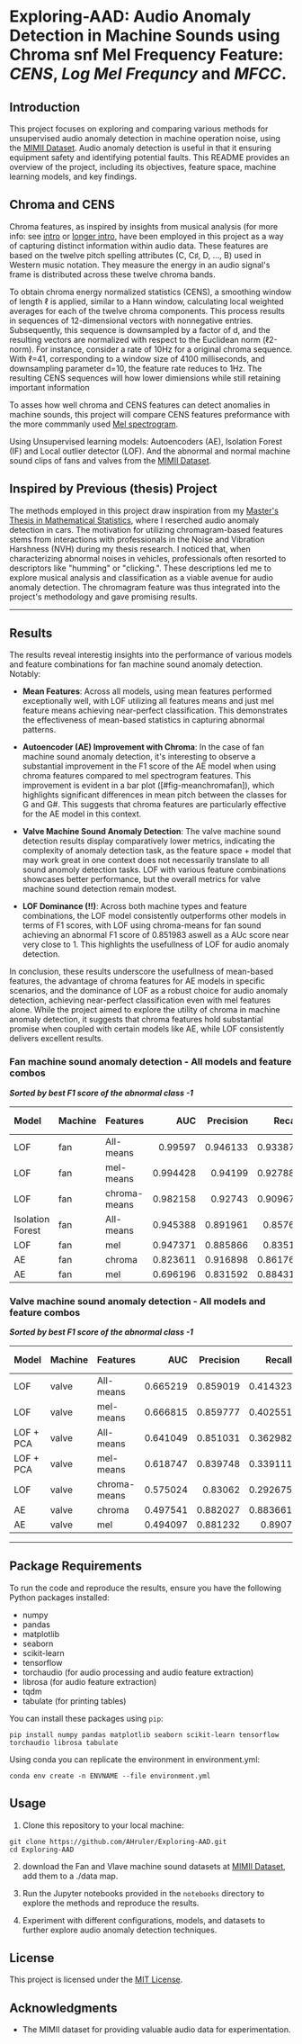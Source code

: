 # Exploring-AAD: Audio Anomaly Detection in Machine Sounds using Chroma snf Mel Frequency Feature: *CENS*, *Log Mel Frequncy* and *MFCC*.

## Introduction

This project focuses on exploring and comparing various methods for unsupervised audio anomaly detection in machine operation noise, using the [MIMII Dataset](https://zenodo.org/record/3384388). 
Audio anomaly detection is useful in that it ensuring equipment safety and identifying potential faults. 
This README provides an overview of the project, including its objectives, feature space, machine learning models, and key findings.

## Chroma and CENS

Chroma features, as inspired by insights from musical analysis (for more info: see [intro](https://www.audiolabs-erlangen.de/resources/MIR/FMP/C7/C7S2_CENS.html) or [longer intro](https://www.researchgate.net/publication/330796993_Chroma_Feature_Extraction), have been employed in this project as a way of capturing distinct information within audio data. These features are based on the twelve pitch spelling attributes (C, C♯, D, ..., B) used in Western music notation. They measure the energy in an audio signal's frame is distributed across these twelve chroma bands.

To obtain chroma energy normalized statistics (CENS), a smoothing window of length ℓ is applied, similar to a Hann window, calculating local weighted averages for each of the twelve chroma components. This process results in sequences of 12-dimensional vectors with nonnegative entries. Subsequently, this sequence is downsampled by a factor of d, and the resulting vectors are normalized with respect to the Euclidean norm (ℓ2-norm). For instance, consider a rate of 10Hz for a original chroma sequence. With ℓ=41, corresponding to a window size of 4100 milliseconds, and downsampling parameter d=10, the feature rate reduces to 1Hz. The resulting CENS sequences will how lower dimiensions while still retaining important information

To asses how well chroma and CENS features can detect anomalies in machine sounds, this project will compare CENS features preformance with the more commmanly used [Mel spectrogram](https://en.wikipedia.org/wiki/Mel-frequency_cepstrum). 

Using Unsupervised learning models: Autoencoders (AE), Isolation Forest (IF) and Local outlier detector (LOF). And the abnormal and normal machine sound clips of fans and valves from the [MIMII Dataset](https://zenodo.org/record/3384388).    


## Inspired by Previous (thesis) Project
The methods employed in this project draw inspiration from my [Master's Thesis in Mathematical Statistics](https://hdl.handle.net/2077/78510), where I reserched audio anomaly detection in cars. The motivation for utilizing chromagram-based features stems from interactions with professionals in the Noise and Vibration Harshness (NVH) during my thesis research. I noticed that, when characterizing abnormal noises in vehicles, professionals often resorted to descriptors like "humming" or "clicking.".
These descriptions led me to explore musical analysis and classification as a viable avenue for audio anomaly detection. The chromagram feature was thus integrated into the project's methodology and gave promising results.

***
## Results 

The results reveal interestig insights into the performance of various models and feature combinations for fan machine sound anomaly detection. Notably:

- **Mean Features**: Across all models, using mean features performed exceptionally well, with LOF utilizing all features means and just mel feature means achieving near-perfect classification. This demonstrates the effectiveness of mean-based statistics in capturing abnormal patterns.

- **Autoencoder (AE) Improvement with Chroma**: In the case of fan machine sound anomaly detection, it's interesting to observe a substantial improvement in the F1 score of the AE model when using chroma features compared to mel spectrogram features. This improvement is evident in a bar plot ([#fig-meanchromafan]), which highlights significant differences in mean pitch between the classes for G and G#. This suggests that chroma features are particularly effective for the AE model in this context.

- **Valve Machine Sound Anomaly Detection**: The valve machine sound detection results display comparatively lower metrics, indicating the complexity of anomaly detection task, as the feature space + model that may work great in one context does not necessarily translate to all sound anomoly detection tasks. LOF with various feature combinations showcases better performance, but the overall metrics for valve machine sound detection remain modest.

- **LOF Dominance (!!)**: Across both machine types and feature combinations, the LOF model consistently outperforms other models in terms of F1 scores, with LOF using chroma-means for fan sound achieving an abnormal F1 score of 0.851983 aswell as a AUc score near very close to 1. This highlights the usefullness of LOF for audio anomaly detection.

In conclusion, these results underscore the usefullness of mean-based features, the advantage of chroma features for AE models in specific scenarios, and the dominance of LOF as a robust choice for audio anomaly detection, achieving near-perfect classification even with mel features alone. While the project aimed to explore the utility of chroma in machine anomaly detection, it suggests that chroma features hold substantial promise when coupled with certain models like AE, while LOF consistently delivers excellent results.

### Fan machine sound anomaly detection - All models and feature combos 
***Sorted by best F1 score of the abnormal class -1***

| Model            | Machine   | Features     |      AUC |   Precision |   Recall |   Abnormal (-1) F1 |
|:-----------------|:----------|:-------------|---------:|------------:|---------:|-------------------:|
| LOF              | fan       | All-means    | 0.99597  |    0.946133 | 0.933876 |           0.889246 |
| LOF              | fan       | mel-means    | 0.994428 |    0.94199  | 0.927887 |           0.880223 |
| LOF              | fan       | chroma-means | 0.982158 |    0.92743  | 0.909679 |           0.851983 |
| Isolation Forest | fan       | All-means    | 0.945388 |    0.891961 | 0.85769  |           0.779182 |
| LOF              | fan       | mel          | 0.947371 |    0.885866 | 0.83517  |           0.756201 |
| AE               | fan       | chroma       | 0.823611 |    0.916898 | 0.861765 |           0.725539 |
| AE               | fan       | mel          | 0.696196 |    0.831592 | 0.884314 |           0.556539 |

### Valve machine sound anomaly detection - All models and feature combos 
***Sorted by best F1 score of the abnormal class -1***

| Model     | Machine   | Features     |      AUC |   Precision |   Recall |   Abnormal (-1) F1 |
|:----------|:----------|:-------------|---------:|------------:|---------:|-------------------:|
| LOF       | valve     | All-means    | 0.665219 |    0.859019 | 0.414323 |           0.258385 |
| LOF       | valve     | mel-means    | 0.666815 |    0.859777 | 0.402551 |           0.25641  |
| LOF + PCA | valve     | All-means    | 0.641049 |    0.851031 | 0.362982 |           0.243201 |
| LOF + PCA | valve     | mel-means    | 0.618747 |    0.839748 | 0.339111 |           0.233017 |
| LOF       | valve     | chroma-means | 0.575024 |    0.83062  | 0.292675 |           0.223339 |
| AE        | valve     | chroma       | 0.497541 |    0.882027 | 0.883661 |           0.112202 |
| AE        | valve     | mel          | 0.494097 |    0.881232 | 0.8907   |           0.101597 |

***

## Package Requirements

To run the code and reproduce the results, ensure you have the following Python packages installed:

- numpy
- pandas
- matplotlib
- seaborn
- scikit-learn
- tensorflow
- torchaudio (for audio processing and audio feature extraction)
- librosa (for audio feature extraction)
- tqdm
- tabulate (for printing tables)

You can install these packages using `pip`:
```console
pip install numpy pandas matplotlib seaborn scikit-learn tensorflow torchaudio librosa tabulate
```
Using conda you can replicate the environment in environment.yml:
```console
conda env create -n ENVNAME --file environment.yml
```

## Usage

1. Clone this repository to your local machine:
```console
git clone https://github.com/AHruler/Exploring-AAD.git
cd Exploring-AAD
```
2. download the Fan and Vlave machine sound datasets at [MIMII Dataset](https://zenodo.org/record/3384388), add them to a ./data map.

4. Run the Jupyter notebooks provided in the `notebooks` directory to explore the methods and reproduce the results.

5. Experiment with different configurations, models, and datasets to further explore audio anomaly detection techniques.

## License

This project is licensed under the [MIT License](LICENSE).

## Acknowledgments

- The MIMII dataset for providing valuable audio data for experimentation.
  


